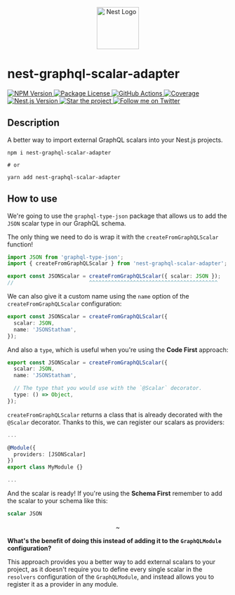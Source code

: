 <p align="center">
  <a href="http://nestjs.com/" target="blank"><img src="https://nestjs.com/img/logo_text.svg" height="96" alt="Nest Logo" /></a>
</p>

# nest-graphql-scalar-adapter

<p>
  <a href="https://www.npmjs.com/package/nest-graphql-scalar-adapter" target="\_parent">
    <img src="https://img.shields.io/npm/v/nest-graphql-scalar-adapter.svg" alt="NPM Version" />
  </a>
  <a href="https://www.npmjs.com/package/nest-graphql-scalar-adapter" target="\_parent">
    <img src="https://img.shields.io/npm/l/nest-graphql-scalar-adapter.svg" alt="Package License" />
  </a>
  <a href="https://github.com/horusgoul/nest-graphql-scalar-adapter/actions?query=CI" target="\_parent">
    <img src="https://github.com/horusgoul/nest-graphql-scalar-adapter/workflows/CI/badge.svg" alt="GitHub Actions" />
  </a>
  <a href="https://coveralls.io/github/HorusGoul/nest-graphql-scalar-adapter?branch=main" target="\_parent">
    <img src="https://coveralls.io/repos/github/HorusGoul/nest-graphql-scalar-adapter/badge.svg?branch=main" alt="Coverage" />
  </a>
  <a href="https://nestjs.com">
    <img alt="Nest.js Version" src="https://img.shields.io/github/package-json/dependency-version/horusgoul/nest-graphql-scalar-adapter/dev/@nestjs/core" />
  </a>
  <a href="https://github.com/horusgoul/nest-graphql-scalar-adapter" target="\_parent">
    <img alt="Star the project" src="https://img.shields.io/github/stars/horusgoul/nest-graphql-scalar-adapter.svg?style=social&label=Star" />
  </a>
  <a href="https://twitter.com/horusgoul" target="\_parent">
    <img alt="Follow me on Twitter" src="https://img.shields.io/twitter/follow/horusgoul.svg?style=social&label=Follow" />
  </a>
  
</p>

## Description

A better way to import external GraphQL scalars into your Nest.js projects.


```
npm i nest-graphql-scalar-adapter

# or

yarn add nest-graphql-scalar-adapter
```



## How to use

We're going to use the `graphql-type-json` package that allows us to add the `JSON` scalar type
in our GraphQL schema.

The only thing we need to do is wrap it with the `createFromGraphQLScalar` function!

```ts
import JSON from 'graphql-type-json';
import { createFromGraphQLScalar } from 'nest-graphql-scalar-adapter';

export const JSONScalar = createFromGraphQLScalar({ scalar: JSON });
//                        ^^^^^^^^^^^^^^^^^^^^^^^^^^^^^^^^^^^^^^^^^
```

We can also give it a custom name using the `name` option of the `createFromGraphQLScalar` configuration:

```ts
export const JSONScalar = createFromGraphQLScalar({
  scalar: JSON,
  name: 'JSONStatham',
});
```

And also a `type`, which is useful when you're using the **Code First** approach:

```ts
export const JSONScalar = createFromGraphQLScalar({
  scalar: JSON,
  name: 'JSONStatham',

  // The type that you would use with the `@Scalar` decorator.
  type: () => Object,
});
```

`createFromGraphQLScalar` returns a class that is already decorated with the `@Scalar` decorator. Thanks to this,
we can register our scalars as providers:

```ts
...

@Module({
  providers: [JSONScalar]
})
export class MyModule {}

...
```

And the scalar is ready! If you're using the **Schema First** remember to add the scalar to your schema like this:

```graphql
scalar JSON
```

<p align="center">
  ~
</p>

**What's the benefit of doing this instead of adding it to the `GraphQLModule` configuration?**

This approach provides you a better way to add external scalars to your project, as it doesn't require you to
define every single scalar in the `resolvers` configuration of the `GraphQLModule`, and instead allows you to
register it as a provider in any module.